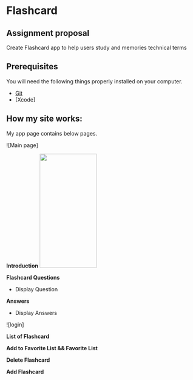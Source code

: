 # Flashcard


## Assignment proposal
Create Flashcard app to help users study and memories technical terms


## Prerequisites

You will need the following things properly installed on your computer.

* [Git](https://git-scm.com/)
* [Xcode]

## How my site works:
My app page contains below pages.

![Main page]


**Introduction**
<img src="https://github.com/jaejun-min/itp405-FinalProject-part1/blob/master/readme_img/login.png"  width="150" height="300" />

<!-- ![Guide](https://github.com/Jaejun-Project/pubg_leaderboard/blob/master/ImgRead/leaderboard.png) -->

**Flashcard Questions**
- Display Question

<!-- ![](https://github.com/Jaejun-Project/pubg_leaderboard/blob/master/ImgRead/stat.png) -->

**Answers**
- Display Answers

<!-- ![register](https://github.com/Jaejun-Project/pubg_leaderboard/blob/master/ImgRead/register.png) -->

![login]


**List of Flashcard**


**Add to Favorite List && Favorite List**

**Delete Flashcard**

**Add Flashcard**
